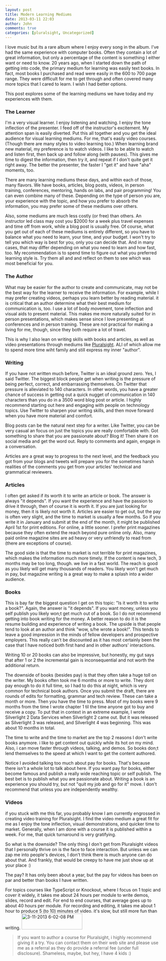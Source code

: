 ```yaml
---
layout: post
title: Modern Learning Mediums
date: 2013-03-11 22:03
author: John
comments: true
categories: [pluralsight, Uncategorized]
---
```

I love music but its a rare album where I enjoy every song in the album. I've had the same experience with computer books. Often they contain a lot of great information, but only a percentage of the content is something I either want or need to know. 20 years ago, when I started down the path of getting into code, the primary medium for learning was easily text books. In fact, most books I purchased and read were easily in the 600 to 700 page range. They were difficult for me to get through and often covered many more topics that I cared to learn. I wish I had better options.

This post explores some of the learning mediums we have today and my experiences with them.

<h3>The Learner</h3>
I'm a very visual learner. I enjoy listening and watching. I enjoy the tone inflection of the presenter. I feed off of the instructor's excitement. My attention span is easily diverted. Put this all together and you get the ideal audience for visual learning mediums. For me, that's easily video courses. (Though there are many styles to video learning too.)  When learning brand new material, my preference is to watch videos. I like to be able to watch and listen first, then back up and follow along (with pauses). This gives me time to digest the information, then try it, and repeat if I don't quite get it right away. The better the presenter, the faster I "get it" and have "aha" moments, too.

There are many learning mediums these days, and within each of those, many flavors. We have books, articles, blog posts, videos, in person training, conferences, mentoring, hands on labs, and pair programming! You can even combine many of these. Depending on the type of person you are, your experience with the topic, and how you prefer to absorb the information, you may prefer some of these mediums over others. 

Also, some mediums are much less costly (or free) than others. An instructor led class may cost you $2000 for a week plus travel expenses and time off from work, while a blog post is usually free. Of course, what you get out of each of these mediums is entirely different, so you have to balance what you need to learn, your time, and your budget. I won't try to tell you which way is best for you, only you can decide that. And in many cases, that may differ depending on what you need to learn and how fast, too. My recommendation is to spend time to figure out what you preferred learning style is. Try them all and and reflect on them to see which was most beneficial for you.

<h3>The Author</h3>
What may be easier for the author to create and communicate, may not be the best way for the learner to receive the information. For example, while I may prefer creating videos, perhaps you learn better by reading material. it is critical that an author determine what their best medium for communication is, too. I use a lot of body movement, tone inflection and visual aids to present material. This makes me more naturally suited for in person presentations, which makes sense since I love presenting at conferences and in person training. These are not practical for making a living for me, though, since they both require a lot of travel. 

This is why I also lean on writing skills with books and articles, as well as video presentations through mediums like <a href="http://www.plrualsight.com" target="_blank">Pluralsight</a>. ALl of which allow me to spend more time wiht family and still express my inner "author". 

<h3>Writing</h3>
If you have not written much before, Twitter is an ideal ground zero. Yes, I said Twitter. The biggest block people get when writing is the pressure of being perfect, correct, and embarrassing themselves. On Twitter that pressure is alleviated to 140 characters. In other words, you have a greater chance of success in getting out a quick nugget of communication in 140 characters than you do in a 3500 word blog post or article. I highly recommend starting out here and engaging with people on technology topics. Use Twitter to sharpen your writing skills, and then move forward when you have more material and comfort.

Blog posts can be the natural next step for a writer. Like Twitter, you can be very casual an focus on just the topics you are really comfortable with. Got something to share that you are passionate about?  Blog it! Then share it on social media and get the word out. Reply to comments and again, engage in a conversation. 

Articles are a great way to progress to the next level, and the feedback you got from your blogs and tweets will prepare you for the sometimes harsh realities of the comments you get from your articles' technical and grammatical reviewers. 

<h3>Articles</h3>
I often get asked if its worth it to write an article or book. The answer is always "it depends". If you want the experience and have the passion to drive it through, then of course it is worth it. If you are just looking for money, then it is likely not worth it. Articles are easier to get out, but the pay is often very slight, and the time to market is usually a few months. So if you write it in January and submit at the end of the month, it might be published April 1st for print editions. For online, a little sooner. I prefer print magazines because they often extend the reach beyond pure online only. Also, many paid online magazine sites are ad heavy or very unfriendly to read from (there are exceptions of course). 

The good side is that the time to market is not terrible for print magazines, which makes the information much more timely. If the content is new tech, 3 months may be too long, though. we live in a fast world. The reach is good as you likely will get many thousands of readers. You likely won't get much in pay, but magazine writing is a great way to make a splash into a wider audience.

<h3>Books</h3>
This is bay far the biggest question I get on this topic: "Is it worth it to write a book?". Again, the answer is "it depends". If you want money, unless you self publish you likely won;t get much out of a book. So I do not recommend getting into book writing for the money. A better reason to do it is the resume building and experience of writing a book. The upside is that people tend to look at an author and think "wow, s/he wrote a book!". This tends to leave a good impression in the minds of fellow developers and prospective employers. This really can't be discounted as it has most certainly been the case that I have noticed both first hand and in other authors' interactions. 

Writing 10 or 20 books can also be impressive, but honestly, my gut says that after 1 or 2 the incremental gain is inconsequential and not worth the additional return.

The downside of books (besides pay) is that they often take a huge toll on the writer. My books often took me 6 months or more to write. They dont pay enough to do it full time, so I had to do this at night, which is very common for technical book authors. Once you submit the draft, there are rounds of edits for formatting, grammar and tech review. These can take a month or more. Then you have the time to press. Most of my books were 9 months from the time I wrote chapter 1 til the time anyone got to buy and receive a copy. To put that in context in an extreme example, I wrote Silverlight 2 Data Services when Silverlight 2 came out. But it was released as Silverlight 3 was released, and Silverlight 4 was beginning. This was about 10 months in total. 

The time to write and the time to market are the top 2 reasons I don't write books anymore. i like to get content out quickly while its hot on my mind. Also, i can move faster through videos, talking, and demos. So books don;t lend themselves to the speed at which I want to get the content authored.

Notice I avoided talking too much about pay for books. That's because there isn't a whole lot to talk about here. If you want pay for books, either become famous and publish a really wide reaching topic or self publish. The best bet is to publish what you are passionate about. Writing a book is an experience you should try, but not "quit my job and go for it" move. I don't recommend that unless you are independently wealthy.

<h3>Videos</h3>
if you stuck with me this far, you probably know I am currently engrossed in creating video training for Pluralsight. I find the video medium a great fit for me as I enjoy the tone inflection, visual demonstrations, and quicker time to market. Generally, when I am done with a course it is published within a week. For me, that quick turnaround is very gratifying. 

So what is the downside? The only thing I don't get from Pluralsight videos that I personally thrive on is the face to face interaction. But unless we can zap me into people's devices, I don't think there is much anyone can do about that. And frankly, that would be creepy to have me just show up at your place :)

The pay? It has only been about a year, but the pay for videos has been on par and better than books I have written. 

For topics courses like TypeScript or Knockout, where I focus on 1 topic and cover it widely, it takes me about 24 hours per module to write demos, slides, record and edit. For end to end courses, that average goes up to about 40 hours per module. For recording and editing, it takes me about 1 hour to produce 5 (to 10) minutes of video. it's slow, but still more fun than writing.
<a href="http://www.pluralsight.com" target="_blank"><img src="/wp-content/uploads/2013/03/3-11-2013-6-02-08-PM.png" alt="3-11-2013 6-02-08 PM" width="196" height="51" class="aligncenter size-full wp-image-15881" /></a>
<blockquote>If you want to author a course for Pluralsight, i highly recommend giving it a try. You can contact them on their web site and please use me as a referral as they do provide a referral fee (under full disclosure). Shameless, maybe, but hey, I have 4 kids :)
</blockquote>

